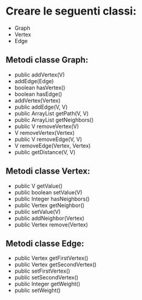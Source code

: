 # Creare le seguenti classi:

+ Graph
+ Vertex
+ Edge

## Metodi classe Graph<V>:

+ public addVertex(V) 
+ addEdge(Edge) 
+ boolean hasVertex() 
+ boolean hasEdge() 
+ addVertex(Vertex) 
+ public addEdge(V, V) 
+ public ArrayList<V> getPath(V, V) 
+ public ArrayList<V> getNeighbors() 
+ public V removeVertex(V) 
+ V removeVertex(Vertex) 
+ public V removeEdge(V, V) 
+ V removeEdge(Vertex, Vertex) 
+ public getDistance(V, V) 

## Metodi classe Vertex<V>:

+ public V getValue() 
+ public boolean setValue(V) 
+ public Integer hasNeighbors() 
+ public Vertex<V> getNeighbor() 
+ public setValue(V) 
+ public addNeighbor(Vertex) 
+ public Vertex remove(Vertex) 

## Metodi classe Edge<V>:

+ public Vertex getFirstVertex() 
+ public Vertex getSecondVertex() 
+ public setFirstVertex() 
+ public setSecondVertex() 
+ public Integer getWeight() 
+ public setWeight() 
